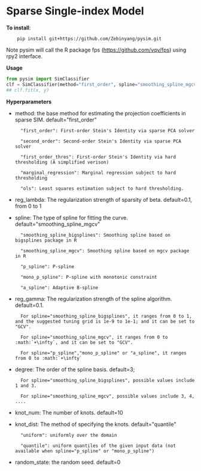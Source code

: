 # Sparse Single-index Model

**To install**:
    
```sheel
    pip install git+https://github.com/Zebinyang/pysim.git
```

Note pysim will call the R package fps (https://github.com/vqv/fps) using rpy2 interface. 

**Usage**

```python
from pysim import SimClassifier
clf = SimClassifier(method="first_order", spline="smoothing_spline_mgcv", reg_lambda=0.1, reg_gamma=10, knot_num=20, knot_dist="uniform", degree=2, random_state=0)
## clf.fit(x, y)
```

**Hyperparameters**

- method: the base method for estimating the projection coefficients in sparse SIM. default="first_order"

        "first_order": First-order Stein's Identity via sparse PCA solver

        "second_order": Second-order Stein's Identity via sparse PCA solver

        "first_order_thres": First-order Stein's Identity via hard thresholding (A simplified verison)     
        
        "marginal_regression": Marginal regression subject to hard thresholding
        
        "ols": Least squares estimation subject to hard thresholding.
        
- reg_lambda: The regularization strength of sparsity of beta. default=0.1, from 0 to 1 

- spline: The type of spline for fitting the curve. default="smoothing_spline_mgcv"
        
        "smoothing_spline_bigsplines": Smoothing spline based on bigsplines package in R

        "smoothing_spline_mgcv": Smoothing spline based on mgcv package in R

        "p_spline": P-spline

        "mono_p_spline": P-spline with monotonic constraint

        "a_spline": Adaptive B-spline

- reg_gamma: The regularization strength of the spline algorithm. default=0.1. 

        For spline="smoothing_spline_bigsplines", it ranges from 0 to 1, and the suggested tuning grid is 1e-9 to 1e-1; and it can be set to "GCV".

        For spline="smoothing_spline_mgcv", it ranges from 0 to :math:`+\infty`, and it can be set to "GCV".

        For spline="p_spline","mono_p_spline" or "a_spline", it ranges from 0 to :math:`+\infty`

- degree: The order of the spline basis. default=3; 
        
        For spline="smoothing_spline_bigsplines", possible values include 1 and 3.
    
        For spline="smoothing_spline_mgcv", possible values include 3, 4, ....

- knot_num: The number of knots. default=10

- knot_dist: The method of specifying the knots. default="quantile"

        "uniform": uniformly over the domain
        
        "quantile": uniform quantiles of the given input data (not available when spline="p_spline" or "mono_p_spline")

- random_state: the random seed. default=0
